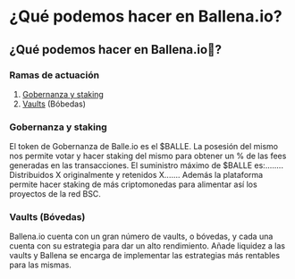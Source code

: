 # ¿Qué podemos hacer en Ballena.io?

## ¿Qué podemos hacer en Ballena.io🐋?

### Ramas de actuación

1. [Gobernanza y staking](changelinkhttps://ballena.io)
2. [Vaults](changelinkhttps://ballena.io) \(Bóbedas\)

### Gobernanza y staking

El token de Gobernanza de Balle.io es el $BALLE. La posesión del mismo nos permite votar y hacer staking del mismo para obtener un % de las fees generadas en las transacciones. El suministro máximo de $BALLE es:........ Distribuidos X originalmente y retenidos X....... Además la plataforma permite hacer staking de más criptomonedas para alimentar así los proyectos de la red BSC.

### Vaults \(Bóvedas\)

Ballena.io cuenta con un gran número de vaults, o bóvedas, y cada una cuenta con su estrategia para dar un alto rendimiento. Añade liquidez a las vaults y Ballena se encarga de implementar las estrategias más rentables para las mismas.

